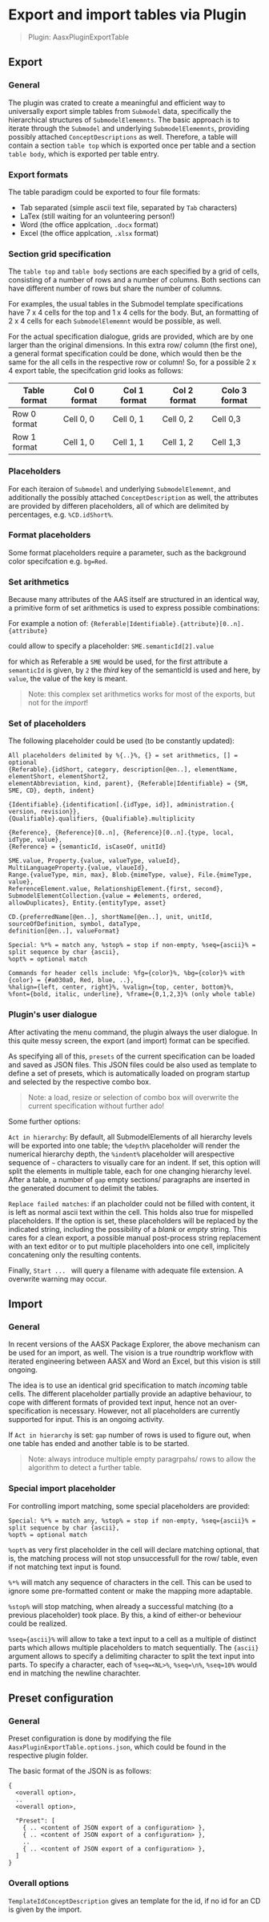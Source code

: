 ﻿# Export and import tables via Plugin

> Plugin: AasxPluginExportTable

## Export

### General

The plugin was crated to create a meaningful and efficient way to universally export simple tables from 
`Submodel` data, specifically the hierarchical structures of `SubmodelElememnts`. The basic approach is to
iterate through the `Submodel` and underlying `SubmodelElememnts`, providing possibly attached 
`ConceptDescriptions` as well. Therefore, a table will contain a section `table top` which is exported
once per table and a section `table body`, which is exported per table entry.

### Export formats

The table paradigm could be exported to four file formats:

* Tab separated (simple ascii text file, separated by `Tab` characters)
* LaTex (still waiting for an volunteering person!)
* Word (the office applcation, `.docx` format)
* Excel (the office applcation, `.xlsx` format)

### Section grid specification

The `table top` and `table body` sections are each specified by a grid of cells, consisting of a number
of rows and a number of columns. Both sections can have different number of rows but share the number of
columns.

For examples, the usual tables in the Submodel template specifications have 7 x 4 cells for the top and
1 x 4 cells for the body. But, an formatting of 2 x 4 cells for each `SubmodelElememnt` would be 
possible, as well.

For the actual specification dialogue, grids are provided, which are by one larger than the original
dimensions. In this extra row/ column (the first one), a general format specification could be done,
which would then be the same for the all cells in the respective row or column! So, for a possible 
2 x 4 export table, the specifcation grid looks as follows:

| Table format | Col 0 format | Col 1 format | Col 2 format | Colo 3 format |
| ------------ | ------------ | ------------ | ------------ | ------------- |
| Row 0 format | Cell 0, 0    | Cell 0, 1    | Cell 0, 2    | Cell 0,3      |
| Row 1 format | Cell 1, 0    | Cell 1, 1    | Cell 1, 2    | Cell 1,3      |

### Placeholders

For each iteraion of `Submodel` and underlying `SubmodelElememnt`, and additionally the possibly attached 
`ConceptDescription` as well, the attributes are provided by differen placeholders, all of which are
delimited by percentages, e.g. `%CD.idShort%`.

### Format placeholders

Some format placeholders require a parameter, such as the background color specifcation e.g. `bg=Red`.

### Set arithmetics

Because many attributes of the AAS itself are structured in an identical way, a primitive form of
set arithmetics is used to express possible combinations:

For example a notion of: `{Referable|Identifiable}.{attribute}[0..n].{attribute}` 

could allow to specify a placeholder: `SME.semanticId[2].value`

for which as Referable a `SME` would be used, for the first attribute a `semanticId` is given, by
`2` the *third* key of the semanticId is used and here, by `value`, the value of the key is meant.

> Note: this complex set arithmetics works for most of the exports, but not for the *import*!

### Set of placeholders

The following placeholder could be used (to be constantly updated):

```
All placeholders delimited by %{..}%, {} = set arithmetics, [] = optional
{Referable}.{idShort, category, description[@en..], elementName, elementShort, elementShort2, 
elementAbbreviation, kind, parent}, {Referable|Identifiable} = {SM, SME, CD}, depth, indent}

{Identifiable}.{identification[.{idType, id}], administration.{ version, revision}}, 
{Qualifiable}.qualifiers, {Qualifiable}.multiplicity

{Reference}, {Reference}[0..n], {Reference}[0..n].{type, local, idType, value}, 
{Reference} = {semanticId, isCaseOf, unitId}

SME.value, Property.{value, valueType, valueId}, MultiLanguageProperty.{value, vlaueId}, 
Range.{valueType, min, max}, Blob.{mimeType, value}, File.{mimeType, value}, 
ReferenceElement.value, RelationshipElement.{first, second}, 
SubmodelElementCollection.{value = #elements, ordered, allowDuplicates}, Entity.{entityType, asset}

CD.{preferredName[@en..], shortName[@en..], unit, unitId, sourceOfDefinition, symbol, dataType, 
definition[@en..], valueFormat}

Special: %*% = match any, %stop% = stop if non-empty, %seq={ascii}% = split sequence by char {ascii}, 
%opt% = optional match

Commands for header cells include: %fg={color}%, %bg={color}% with {color} = {#a030a0, Red, blue, ..}, 
%halign={left, center, right}%, %valign={top, center, bottom}%,
%font={bold, italic, underline}, %frame={0,1,2,3}% (only whole table)
```

### Plugin's user dialogue

After activating the menu command, the plugin always the user dialogue. In this quite messy screen, the
export (and import) format can be specified.

As specifying all of this, `presets` of the current specification can be loaded and saved as JSON files.
This JSON files could be also used as template to define a set of presets, which is automatically loaded
on program startup and selected by the respective combo box.

> Note: a load, resize or selection of combo box will overwrite the current specification 
> without further ado!

Some further options:

`Act in hierarchy`: By default, all SubmodelElements of all hierarchy levels will be exported into one
table; the `%depth%` placeholder will render the numerical hierarchy depth, the `%indent%` placeholder
will arespective sequence of `~` characters to visually care for an indent. If set, this option will
split the elements in multiple table, each for one changing hierarchy level. After a table, a number
of `gap` empty sections/ paragraphs are inserted in the generated document to delimit the tables.

`Replace failed matches`: if an placholder could not be filled with content, it is left as normal
ascii text within the cell. This holds also true for mispelled placeholders. If the option is set,
these placeholders will be replaced by the indicated string, including the possibility of a *blank*
or *empty* string. This cares for a clean export, a possible manual post-process string replacement 
with an text editor or to put multiple placeholders into one cell, implicitely concatening only the
resulting contents.

Finally, `Start ... ` will query a filename with adequate file extension. A overwrite warning may
occur.

## Import

### General

In recent versions of the AASX Package Explorer, the above mechanism can be used for an import, as 
well. The vision is a true roundtrip workflow with iterated engineering between AASX and Word an
Excel, but this vision is still ongoing.

The idea is to use an identical grid specification to match *incoming* table cells. The different
placeholder partially provide an adaptive behaviour, to cope with different formats of provided
text input, hence not an over-specification is necessary. However, not all placeholders are 
currently supported for input. This is an ongoing activity.

If `Act in hierarchy` is set: `gap` number of rows is used to figure out, when one table has 
ended and another table is to be started.

> Note: always introduce multiple empty paragrpahs/ rows to allow the algorithm to detect a
> further table.

### Special import placeholder

For controlling import matching, some special placeholders are provided:

```
Special: %*% = match any, %stop% = stop if non-empty, %seq={ascii}% = split sequence by char {ascii}, 
%opt% = optional match
```

`%opt%` as very first placeholder in the cell will declare matching optional, that is, the 
matching process will not stop unsuccessfull for the row/ table, even if not matching 
text input is found.

`%*%` will match any sequence of characters in the cell. This can be used to ignore some 
pre-formatted content or make the mapping more adaptable.

`%stop%` will stop matching, when already a successful matching (to a previous placeholder) took
place. By this, a kind of either-or beheviour could be realized.

`%seq={ascii}%` will allow to take a text input to a cell as a multiple of distinct parts
which allows multiple placeholders to match sequentially. The `{ascii}` argument allows to
specify a delimiting character to split the text input into parts. To specify a character,
each of `%seq=<NL>%`, `%seq=\n%`, `%seq=10%` would end in matching the newline charachter.

## Preset configuration

### General

Preset configuration is done by modifying the file `AasxPluginExportTable.options.json`, which could
be found in the respective plugin folder.

The basic format of the JSON is as follows:

```
{
  <overall option>,
  ..
  <overall option>,

  "Preset": [
    { .. <content of JSON export of a configuration> }, 
    { .. <content of JSON export of a configuration> }, 
    ..
    { .. <content of JSON export of a configuration> }, 
  ]
}
```

### Overall options

`TemplateIdConceptDescription` gives an template for the id, if no id for an CD is given by the 
import.